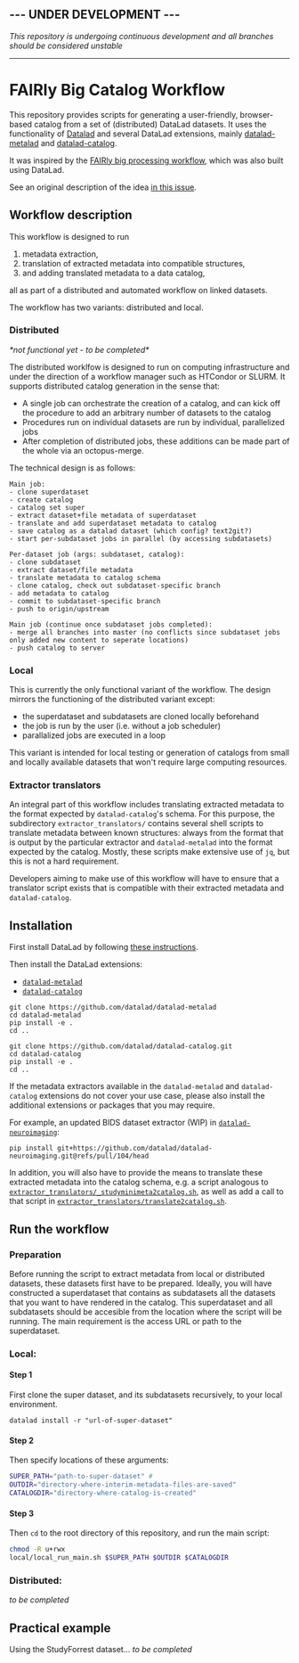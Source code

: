 ## --- UNDER DEVELOPMENT ---
*This repository is undergoing continuous development and all branches should
be considered unstable*

---

# FAIRly Big Catalog Workflow

This repository provides scripts for generating a user-friendly, browser-based
catalog from a set of (distributed) DataLad datasets. It uses the functionality
of [Datalad](https://www.datalad.org/) and several DataLad extensions, mainly
[datalad-metalad](https://github.com/datalad/datalad-metalad) and [datalad-catalog](https://github.com/datalad/datalad-catalog).

It was inspired by the [FAIRly big processing workflow](https://github.com/psychoinformatics-de/fairly-big-processing-workflow), which was also built using DataLad.

See an original description of the idea [in this issue](https://github.com/datalad/datalad-catalog/issues/36).


## Workflow description

This workflow is designed to run
1. metadata extraction,
2. translation of extracted metadata into compatible structures,
3. and adding translated metadata to a data catalog,

all as part of a distributed and automated workflow on linked datasets.

The workflow has two variants: distributed and local.

### Distributed

*\*not functional yet - to be completed\**

The distributed worklfow is designed to run on computing infrastructure and
under the direction of a workflow manager such as HTCondor or SLURM. It supports
distributed catalog generation in the sense that: 
- A single job can orchestrate the creation of a catalog, and can kick off the procedure
to add an arbitrary number of datasets to the catalog
- Procedures run on individual datasets are run by individual, parallelized jobs
- After completion of distributed jobs, these additions can be made part of the whole
via an octopus-merge.

The technical design is as follows:
```
Main job:
- clone superdataset
- create catalog
- catalog set super
- extract dataset+file metadata of superdataset
- translate and add superdataset metadata to catalog
- save catalog as a datalad dataset (which config? text2git?)
- start per-subdataset jobs in parallel (by accessing subdatasets)

Per-dataset job (args: subdataset, catalog):
- clone subdataset
- extract dataset/file metadata
- translate metadata to catalog schema
- clone catalog, check out subdataset-specific branch
- add metadata to catalog
- commit to subdataset-specific branch
- push to origin/upstream

Main job (continue once subdataset jobs completed):
- merge all branches into master (no conflicts since subdataset jobs only added new content to seperate locations)
- push catalog to server
```

### Local

This is currently the only functional variant of the workflow. The design
mirrors the functioning of the distributed variant except:
- the superdataset and subdatasets are cloned locally beforehand
- the job is run by the user (i.e. without a job scheduler)
- parallalized jobs are executed in a loop

This variant is intended for local testing or generation of catalogs from small
and locally available datasets that won't require large computing resources.


### Extractor translators

An integral part of this workflow includes translating extracted metadata to
the format expected by `datalad-catalog`'s schema. For this purpose, the subdirectory
`extractor_translators/` contains several shell scripts to translate metadata between
known structures: always from the format that is output by the particular extractor and
`datalad-metalad` into the format expected by the catalog. Mostly, these scripts make
extensive use of `jq`, but this is not a hard requirement.

Developers aiming to make use of this workflow will have to ensure that a translator
script exists that is compatible with their extracted metadata and `datalad-catalog`.


## Installation

First install DataLad by following [these instructions](https://www.datalad.org/#install).

Then install the DataLad extensions:
- [`datalad-metalad`](https://github.com/datalad/datalad-metalad)
- [`datalad-catalog`](https://github.com/datalad/datalad-catalog)

```
git clone https://github.com/datalad/datalad-metalad
cd datalad-metalad
pip install -e .
cd ..

git clone https://github.com/datalad/datalad-catalog.git
cd datalad-catalog
pip install -e .
cd ..
```

If the metadata extractors available in the `datalad-metalad` and `datalad-catalog`
extensions do not cover your use case, please also install the additional extensions
or packages that you may require.

For example, an updated BIDS dataset extractor (WIP) in [`datalad-neuroimaging`](https://github.com/datalad/datalad-neuroimaging):
```
pip install git+https://github.com/datalad/datalad-neuroimaging.git@refs/pull/104/head
```

In addition, you will also have to provide the means
to translate these extracted metadata into the catalog schema, e.g. a script analogous to
[`extractor_translators/_studyminimeta2catalog.sh`](extractor_translators/_studyminimeta2catalog.sh),
as well as add a call to that script in [`extractor_translators/translate2catalog.sh`](extractor_translators/translate2catalog.sh).

## Run the workflow

### Preparation

Before running the script to extract metadata from local or distributed datasets,
these datasets first have to be prepared. Ideally, you will have constructed a superdataset
that contains as subdatasets all the datasets that you want to have rendered in the catalog.
This superdataset and all subdatasets should be accesible from the location where the script will be running. The main requirement is the access URL or path to the superdataset.

### Local:

#### Step 1
First clone the super dataset, and its subdatasets recursively, to your local environment.

```
datalad install -r "url-of-super-dataset"
```
#### Step 2
Then specify locations of these arguments:

```bash
SUPER_PATH="path-to-super-dataset" #
OUTDIR="directory-where-interim-metadata-files-are-saved"
CATALOGDIR="directory-where-catalog-is-created"
```

#### Step 3

Then `cd` to the root directory of this repository, and run the main script:

```bash
chmod -R u+rwx 
local/local_run_main.sh $SUPER_PATH $OUTDIR $CATALOGDIR
```

### Distributed:
*to be completed*

## Practical example
Using the StudyForrest dataset... *to be completed*